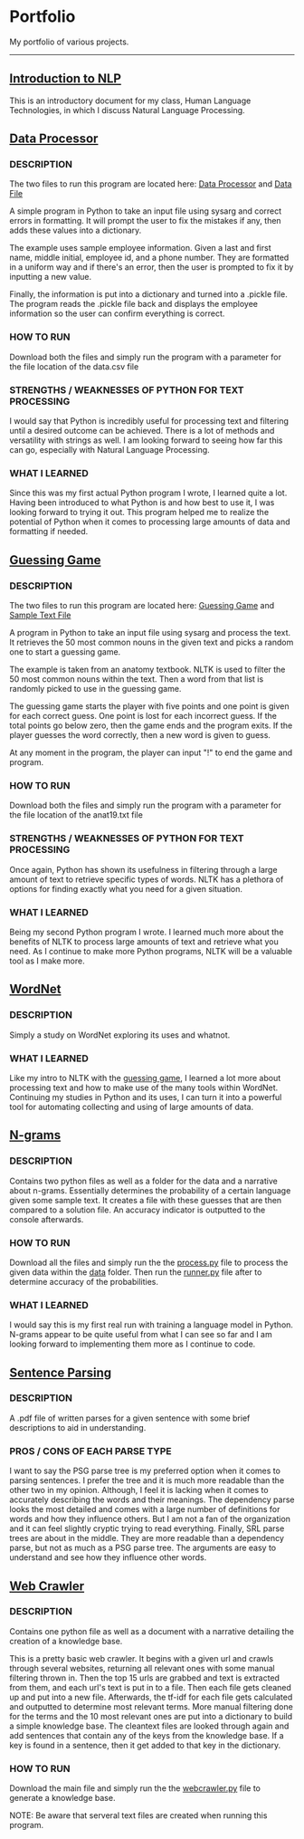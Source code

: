 # Portfolio
My portfolio of various projects.

--------------------------------------------------------------------------------------------------------------------------------------------------------------------------

## [Introduction to NLP](Overview_of_NLP.pdf)

This is an introductory document for my class, Human Language Technologies, in which I discuss Natural Language Processing.

## [Data Processor](dataprocessor)

### DESCRIPTION
The two files to run this program are located here: 
[Data Processor](dataprocessor/dataprocessor.py) and [Data File](dataprocessor/data.csv)

A simple program in Python to take an input file using sysarg and correct errors in formatting. It will prompt the user to fix the mistakes if any, then adds these values into a dictionary. 

The example uses sample employee information. Given a last and first name, middle initial, employee id, and a phone number. They are formatted in a uniform way and if there's an error, then the user is prompted to fix it by inputting a new value. 

Finally, the information is put into a dictionary and turned into a .pickle file. The program reads the .pickle file back and displays the employee information so the user can confirm everything is correct. 

### HOW TO RUN
Download both the files and simply run the program with a parameter for the file location of the data.csv file

### STRENGTHS / WEAKNESSES OF PYTHON FOR TEXT PROCESSING
I would say that Python is incredibly useful for processing text and filtering until a desired outcome can be achieved. There is a lot of methods and versatility with strings as well. I am looking forward to seeing how far this can go, especially with Natural Language Processing. 

### WHAT I LEARNED
Since this was my first actual Python program I wrote, I learned quite a lot. Having been introduced to what Python is and how best to use it, I was looking forward to trying it out. This program helped me to realize the potential of Python when it comes to processing large amounts of data and formatting if needed.

## [Guessing Game](guessinggame)
### DESCRIPTION
The two files to run this program are located here: 
[Guessing Game](guessinggame/guessinggame.py) and [Sample Text File](guessinggame/anat19.txt)

A program in Python to take an input file using sysarg and process the text. It retrieves the 50 most common nouns in the given text and picks a random one to start a guessing game. 

The example is taken from an anatomy textbook. NLTK is used to filter the 50 most common nouns within the text. Then a word from that list is randomly picked to use in the guessing game. 

The guessing game starts the player with five points and one point is given for each correct guess. One point is lost for each incorrect guess. If the total points go below zero, then the game ends and the program exits. If the player guesses the word correctly, then a new word is given to guess.

At any moment in the program, the player can input "!" to end the game and program.

### HOW TO RUN
Download both the files and simply run the program with a parameter for the file location of the anat19.txt file

### STRENGTHS / WEAKNESSES OF PYTHON FOR TEXT PROCESSING
Once again, Python has shown its usefulness in filtering through a large amount of text to retrieve specific types of words. NLTK has a plethora of options for finding exactly what you need for a given situation.

### WHAT I LEARNED
Being my second Python program I wrote. I learned much more about the benefits of NLTK to process large amounts of text and retrieve what you need. As I continue to make more Python programs, NLTK will be a valuable tool as I make more. 

## [WordNet](wordnet.ipynb)
### DESCRIPTION
Simply a study on WordNet exploring its uses and whatnot. 

### WHAT I LEARNED
Like my intro to NLTK with the [guessing game](guessinggame/guessinggame.py), I learned a lot more about processing text and how to make use of the many tools within WordNet. Continuing my studies in Python and its uses, I can turn it into a powerful tool for automating collecting and using of large amounts of data.

## [N-grams](n-grams)
### DESCRIPTION
Contains two python files as well as a folder for the data and a narrative about n-grams. Essentially determines the probability of a certain language given some sample text. It creates a file with these guesses that are then compared to a solution file. An accuracy indicator is outputted to the console afterwards. 

### HOW TO RUN
Download all the files and simply run the the [process.py](n-grams/process.py) file to process the given data within the [data](n-grams/data) folder. Then run the [runner.py](n-grams/runner.py) file after to determine accuracy of the probabilities. 

### WHAT I LEARNED
I would say this is my first real run with training a language model in Python. N-grams appear to be quite useful from what I can see so far and I am looking forward to implementing them more as I continue to code. 

## [Sentence Parsing](sentenceparsing.pdf)
### DESCRIPTION
A .pdf file of written parses for a given sentence with some brief descriptions to aid in understanding.

### PROS / CONS OF EACH PARSE TYPE
I want to say the PSG parse tree is my preferred option when it comes to parsing sentences. I prefer the tree and it is much more readable than the other two in my opinion. Although, I feel it is lacking when it comes to accurately describing the words and their meanings. The dependency parse looks the most detailed and comes with a large number of definitions for words and how they influence others. But I am not a fan of the organization and it can feel slightly cryptic trying to read everything. Finally, SRL parse trees are about in the middle. They are more readable than a dependency parse, but not as much as a PSG parse tree. The arguments are easy to understand and see how they influence other words. 

## [Web Crawler](webcrawler)
### DESCRIPTION
Contains one python file as well as a document with a narrative detailing the creation of a knowledge base. 

This is a pretty basic web crawler. It begins with a given url and crawls through several websites, returning all relevant ones with some manual filtering thrown in. Then the top 15 urls are grabbed and text is extracted from them, and each url's text is put in to a file. Then each file gets cleaned up and put into a new file. Afterwards, the tf-idf for each file gets calculated and outputted to determine most relevant terms. More manual filtering done for the terms and the 10 most relevant ones are put into a dictionary to build a simple knowledge base. The cleantext files are looked through again and add sentences that contain any of the keys from the knowledge base. If a key is found in a sentence, then it get added to that key in the dictionary.

### HOW TO RUN
Download the main file and simply run the the [webcrawler.py](webcrawler/webcrawler.py) file to generate a knowledge base. 

NOTE: Be aware that serveral text files are created when running this program. 
